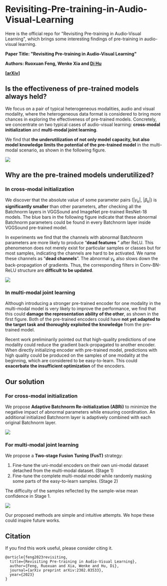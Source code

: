 # Revisiting-Pre-training-in-Audio-Visual-Learning
Here is the official repo for "Revisiting Pre-training in Audio-Visual Learning", which brings some interesting findings of pre-training in audio-visual learning.

**Paper Title: "Revisiting Pre-training in Audio-Visual Learning"**

**Authors: Ruoxuan Feng, Wenke Xia and [Di Hu](https://dtaoo.github.io/index.html)**

**[[arXiv](https://arxiv.org/abs/2302.03533)]**

## Is the effectiveness of pre-trained models always held?

We focus on a pair of typical heterogeneous modalities, audio and visual modality, where the heterogeneous data format is considered to bring more chances in exploring the effectiveness of pre-trained models.  Concretely, we concentrate on two typical cases of audio-visual learning: **cross-modal initialization** and **multi-modal joint learning**.

We find that **the underutilization of not only model capacity, but also model knowledge limits the potential of the pre-trained model** in the multi-modal scenario, as shown in the following figure.

![](E:\Revisiting-Pre-training-in-Audio-Visual-Learning\demo\findings.png)

## Why are the pre-trained models underutilized?

### In cross-modal initialization 

We discover that the absolute value of some parameter pairs ($\lvert\gamma_k\rvert$, $\lvert\beta_k\rvert$) is **significantly smaller** than other parameters, after checking all the Batchnorm layers in VGGSound and ImageNet pre-trained ResNet-18 models. The blue bars in the following figure indicate that these abnormal Batchnorm parameters could be found in every Batchnorm layer inside VGGSound pre-trained model. 

In experiments we find that the channels with abnormal Batchnorm parameters are more likely to produce “**dead features** ” after ReLU. This phenomenon does not merely exist for particular samples or classes but for most samples, indicating the channels are hard to be activated.  We name these channels as “**dead channels**”. The abnormal $\gamma_k$ also slows down the back-propagation of gradients. Thus, the corresponding filters in Conv-BN-ReLU structure are **difficult to be updated**.

![](E:\Revisiting-Pre-training-in-Audio-Visual-Learning\demo\bn_problem.png)

### In multi-modal joint learning

Although introducing a stronger pre-trained encoder for one modality in the multi-modal model is very likely to improve the performance, we find that this could **damage the representation ability of the other**, as shown in the first figure. Both of the pre-trained encoders could have **not yet adapted to the target task and thoroughly exploited the knowledge** from the pre-trained model. 

Recent work preliminarily pointed out that high-quality predictions of one modality could reduce the gradient back-propagated to another encoder. When directly initializing encoder with pre-trained model, predictions with high quality could be produced on the samples of one modality at the beginning, which are considered to be easy-to-learn. This could **exacerbate the insufficient optimization** of the encoders.

## Our solution

### For cross-modal initialization

We propose **Adaptive Batchnorm Re-initialization (ABRi)** to minimize the negative impact of abnormal parameters while ensuring coordination. An additional initialized Batchnorm layer is adaptively combined with each original Batchnorm layer.

![](E:\Revisiting-Pre-training-in-Audio-Visual-Learning\demo\abri.png)

### For multi-modal joint learning

We propose a **Two-stage Fusion Tuning (FusT)** strategy:

1.  Fine-tune the uni-modal encoders on their own uni-modal dataset detached from the multi-modal dataset. (Stage 1)
2.  Fine-tune the complete multi-modal model while randomly masking some parts of the easy-to-learn samples. (Stage 2)

The difficulty of the samples reflected by the sample-wise mean confidence in Stage 1.

![](E:\Revisiting-Pre-training-in-Audio-Visual-Learning\demo\fust.png)

Our proposed methods are simple and intuitive attempts. We hope these could inspire future works.

## Citation

If you find this work useful, please consider citing it.

```
@article{feng2023revisiting,
  title={Revisiting Pre-training in Audio-Visual Learning},
  author={Feng, Ruoxuan and Xia, Wenke and Hu, Di},
  journal={arXiv preprint arXiv:2302.03533},
  year={2023}
}
```

